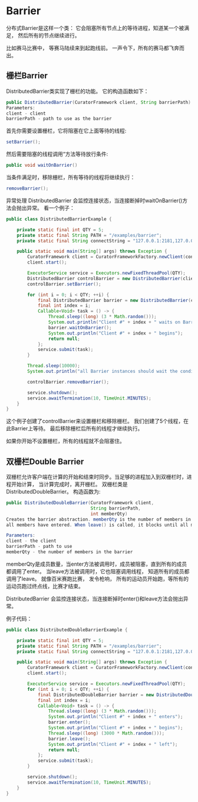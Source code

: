 # Barrier
分布式Barrier是这样一个类： 它会阻塞所有节点上的等待进程，知道某一个被满足， 然后所有的节点继续进行。

比如赛马比赛中， 等赛马陆续来到起跑线前。 一声令下，所有的赛马都飞奔而出。

## 栅栏Barrier
DistributedBarrier类实现了栅栏的功能。 它的构造函数如下：
```java
public DistributedBarrier(CuratorFramework client, String barrierPath)
Parameters:
client - client
barrierPath - path to use as the barrier
```
首先你需要设置栅栏，它将阻塞在它上面等待的线程:
```java
setBarrier();
```

然后需要阻塞的线程调用“方法等待放行条件:
```java
public void waitOnBarrier()
```
当条件满足时，移除栅栏，所有等待的线程将继续执行：
```java
removeBarrier();
```

异常处理 DistributedBarrier 会监控连接状态，当连接断掉时waitOnBarrier()方法会抛出异常。
看一个例子：
```java
public class DistributedBarrierExample {

    private static final int QTY = 5;
    private static final String PATH = "/examples/barrier";
    private static final String connectString = "127.0.0.1:2181,127.0.0.1:2182,127.0.0.1:2183";

    public static void main(String[] args) throws Exception {
        CuratorFramework client = CuratorFrameworkFactory.newClient(connectString, new ExponentialBackoffRetry(1000, 3));
        client.start();

        ExecutorService service = Executors.newFixedThreadPool(QTY);
        DistributedBarrier controlBarrier = new DistributedBarrier(client, PATH);
        controlBarrier.setBarrier();

        for (int i = 0; i < QTY; ++i) {
            final DistributedBarrier barrier = new DistributedBarrier(client, PATH);
            final int index = i;
            Callable<Void> task = () -> {
                Thread.sleep((long) (3 * Math.random()));
                System.out.println("Client #" + index + " waits on Barrier");
                barrier.waitOnBarrier();
                System.out.println("Client #" + index + " begins");
                return null;
            };
            service.submit(task);
        }

        Thread.sleep(10000);
        System.out.println("all Barrier instances should wait the condition");

        controlBarrier.removeBarrier();

        service.shutdown();
        service.awaitTermination(10, TimeUnit.MINUTES);
    }
}
```

这个例子创建了controlBarrier来设置栅栏和移除栅栏。 我们创建了5个线程，在此Barrier上等待。 最后移除栅栏后所有的线程才继续执行。

如果你开始不设置栅栏，所有的线程就不会阻塞住。


## 双栅栏Double Barrier
双栅栏允许客户端在计算的开始和结束时同步。当足够的进程加入到双栅栏时，进程开始计算， 当计算完成时，离开栅栏。 双栅栏类是DistributedDoubleBarrier。 构造函数为:
```java
public DistributedDoubleBarrier(CuratorFramework client,
                                String barrierPath,
                                int memberQty)
Creates the barrier abstraction. memberQty is the number of members in the barrier. When enter() is called, it blocks until
all members have entered. When leave() is called, it blocks until all members have left.

Parameters:
client - the client
barrierPath - path to use
memberQty - the number of members in the barrier
```

memberQty是成员数量，当enter方法被调用时，成员被阻塞，直到所有的成员都调用了enter。 当leave方法被调用时，它也阻塞调用线程， 知道所有的成员都调用了leave。 就像百米赛跑比赛， 发令枪响， 所有的运动员开始跑，等所有的运动员跑过终点线，比赛才结束。

DistributedBarrier 会监控连接状态，当连接断掉时enter()和leave方法会抛出异常。

例子代码：
```java
public class DistributedDoubleBarrierExample {

    private static final int QTY = 5;
    private static final String PATH = "/examples/barrier";
    private static final String connectString = "127.0.0.1:2181,127.0.0.1:2182,127.0.0.1:2183";

    public static void main(String[] args) throws Exception {
        CuratorFramework client = CuratorFrameworkFactory.newClient(connectString, new ExponentialBackoffRetry(1000, 3));
        client.start();

        ExecutorService service = Executors.newFixedThreadPool(QTY);
        for (int i = 0; i < QTY; ++i) {
            final DistributedDoubleBarrier barrier = new DistributedDoubleBarrier(client, PATH, QTY);
            final int index = i;
            Callable<Void> task = () -> {
                Thread.sleep((long) (3 * Math.random()));
                System.out.println("Client #" + index + " enters");
                barrier.enter();
                System.out.println("Client #" + index + " begins");
                Thread.sleep((long) (3000 * Math.random()));
                barrier.leave();
                System.out.println("Client #" + index + " left");
                return null;
            };
            service.submit(task);
        }

        service.shutdown();
        service.awaitTermination(10, TimeUnit.MINUTES);
    }
}
```


